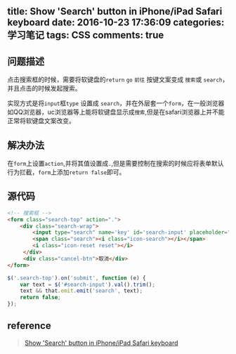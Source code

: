 title: Show 'Search' button in iPhone/iPad Safari keyboard
date: 2016-10-23 17:36:09
categories: 学习笔记
tags: CSS
comments: true
---

## 问题描述

点击搜索框的时候，需要将软键盘的`return` `go` `前往` 按键文案变成 `搜索`或 `search`，并且点击的时候发起搜索。
<!-- more -->
实现方式是将`input`框`type` 设置成 `search`，并在外层套一个`form`，在一般浏览器如QQ浏览器，uc浏览器等上能将软键盘显示成`搜索`,但是在safari浏览器上并不能正常将软键盘文案改变。

## 解决办法

在`form`上设置`action`,并将其值设置成`.`,但是需要控制在搜索的时候应将表单默认行为拦截，`form`上添加`return false`即可。

## 源代码
```html
<!-- 搜索框 -->
<form class="search-top" action=".">
    <div class="search-wrap">
        <input type="search" name='key' id='search-input' placeholder="keyword..." autocapitalize="off" autocomplete="off" autocorrect="off" >
        <span class="search"><i class="icon-search"></i></span>
        <i class="icon-reset reset"></i>
     </div>
     <div class="cancel-btn">取消</div>
</form>
```
```javascript
$('.search-top').on('submit', function (e) {
    var text = $('#search-input').val().trim();
    text && that.emit.emit('search', text);
    return false;
});
```


## reference

> [Show 'Search' button in iPhone/iPad Safari keyboard](http://stackoverflow.com/questions/4864167/show-search-button-in-iphone-ipad-safari-keyboard)
